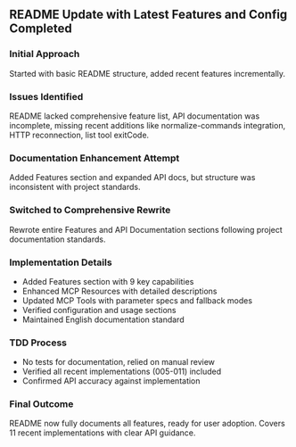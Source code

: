 ## README Update with Latest Features and Config Completed

### Initial Approach
Started with basic README structure, added recent features incrementally.

### Issues Identified
README lacked comprehensive feature list, API documentation was incomplete, missing recent additions like normalize-commands integration, HTTP reconnection, list tool exitCode.

### Documentation Enhancement Attempt
Added Features section and expanded API docs, but structure was inconsistent with project standards.

### Switched to Comprehensive Rewrite
Rewrote entire Features and API Documentation sections following project documentation standards.

### Implementation Details
- Added Features section with 9 key capabilities
- Enhanced MCP Resources with detailed descriptions
- Updated MCP Tools with parameter specs and fallback modes
- Verified configuration and usage sections
- Maintained English documentation standard

### TDD Process
- No tests for documentation, relied on manual review
- Verified all recent implementations (005-011) included
- Confirmed API accuracy against implementation

### Final Outcome
README now fully documents all features, ready for user adoption. Covers 11 recent implementations with clear API guidance.